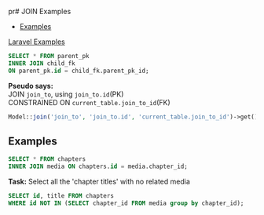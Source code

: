 pr# JOIN Examples
<!-- TOC -->

- [Examples](#examples)

<!-- /TOC -->

[Laravel Examples](/docs/laravel/eloquent-query-builder)




```sql
SELECT * FROM parent_pk
INNER JOIN child_fk
ON parent_pk.id = child_fk.parent_pk_id;
```

**Pseudo says:**  <br>
JOIN `join_to`, using `join_to.id`(PK) <br>
CONSTRAINED ON `current_table.join_to_id`(FK)


```php
Model::join('join_to', 'join_to.id', 'current_table.join_to_id')->get();
```

<a id="markdown-examples" name="examples"></a>

## Examples
```sql
SELECT * FROM chapters
INNER JOIN media ON chapters.id = media.chapter_id;
```

**Task:** Select all the 'chapter titles' with no related media
```sql
SELECT id, title FROM chapters
WHERE id NOT IN (SELECT chapter_id FROM media group by chapter_id);
```
